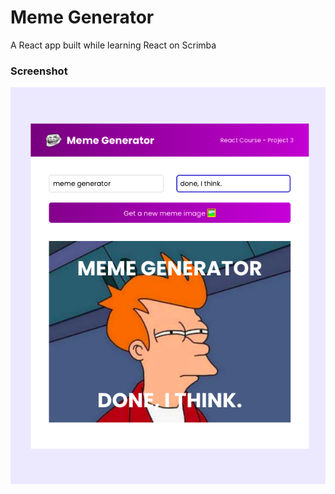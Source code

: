 # Meme Generator
A React app built while learning React on Scrimba

### Screenshot
<img src="screenshot.png">